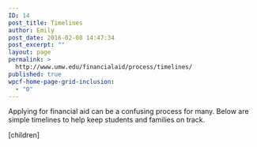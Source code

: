 ```yaml
---
ID: 14
post_title: Timelines
author: Emily
post_date: 2016-02-08 14:47:34
post_excerpt: ""
layout: page
permalink: >
  http://www.umw.edu/financialaid/process/timelines/
published: true
wpcf-home-page-grid-inclusion:
  - "0"
---
```

Applying for financial aid can be a confusing process for many.  Below are simple timelines to help keep students and families on track.

[children]